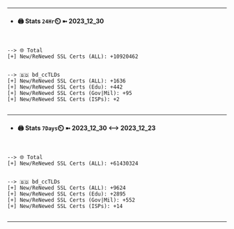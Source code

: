 

---
- #### 🖨️ **Stats** `24Hr`⏲️ ➼ 2023_12_30
```console


--> 🌐 Total
[+] New/ReNewed SSL Certs (ALL): +10920462


--> 🇧🇩 bd_ccTLDs
[+] New/ReNewed SSL Certs (ALL): +1636
[+] New/ReNewed SSL Certs (Edu): +442
[+] New/ReNewed SSL Certs (Gov|Mil): +95
[+] New/ReNewed SSL Certs (ISPs): +2


```

---
- #### 🖨️ **Stats** `7Days`⏲️ ➼ 2023_12_30 <--> 2023_12_23
```console


--> 🌐 Total
[+] New/ReNewed SSL Certs (ALL): +61430324


--> 🇧🇩 bd_ccTLDs
[+] New/ReNewed SSL Certs (ALL): +9624
[+] New/ReNewed SSL Certs (Edu): +2895
[+] New/ReNewed SSL Certs (Gov|Mil): +552
[+] New/ReNewed SSL Certs (ISPs): +14


```

---

